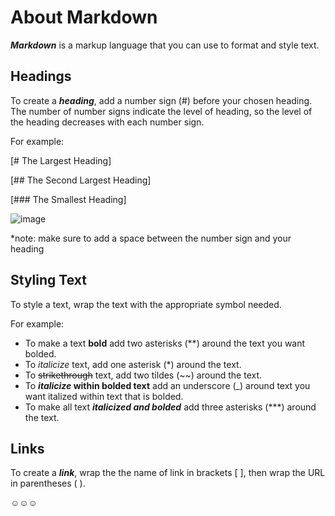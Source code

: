 # About Markdown
***Markdown*** is a markup language that you can use to format and style text.

## Headings

To create a ***heading***, add a number sign (#) before your chosen heading. The number of number signs indicate the level of heading, so the level of the heading decreases with each number sign.

For example:

[# The Largest Heading]

[## The Second Largest Heading]

[### The Smallest Heading]

![image](https://user-images.githubusercontent.com/114384014/192937133-2b26dcc4-63f2-40fa-bb58-a9cb79c99ebb.png)

*note: make sure to add a space between the number sign and your heading

## Styling Text

To style a text, wrap the text with the appropriate symbol needed.

For example:

- To make a text **bold** add two asterisks (**) around the text you want bolded.
- To *italicize* text, add one asterisk (*) around the text.
- To ~~strikethrough~~ text, add two tildes (~~) around the text.
- To **_italicize_ within bolded text** add an underscore (_) around text you want italized within text that is bolded.
- To make all text ***italicized and bolded*** add three asterisks (***) around the text.

## Links
To create a ***link***, wrap the the name of link in brackets [ ], then wrap the URL in parentheses ( ).

☺︎☺︎☺︎
